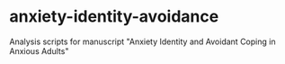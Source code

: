 # anxiety-identity-avoidance
Analysis scripts for manuscript "Anxiety Identity and Avoidant Coping in Anxious Adults"
